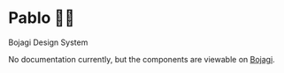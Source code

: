 # Pablo 👨‍🎨

Bojagi Design System

No documentation currently, but the components are viewable on [Bojagi](https://bojagi.io/app/github/Bojagi/pablo/).
